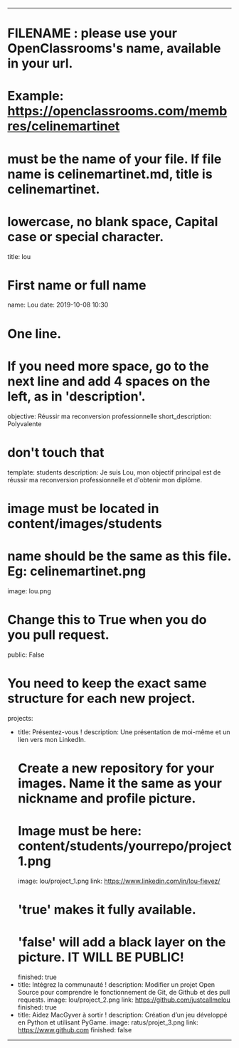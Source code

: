 ---

# FILENAME : please use your OpenClassrooms's name, available in your url.
# Example: https://openclassrooms.com/membres/celinemartinet
# must be the name of your file. If file name is celinemartinet.md, title is celinemartinet.
# lowercase, no blank space, Capital case or special character.
title: lou

# First name or full name
name: Lou
date: 2019-10-08 10:30

# One line.
# If you need more space, go to the next line and add 4 spaces on the left, as in 'description'.
objective: Réussir ma reconversion professionnelle
short_description: Polyvalente

# don't touch that
template: students
description:
    Je suis Lou, mon objectif principal est de réussir ma reconversion professionnelle et d'obtenir mon diplôme.

# image must be located in content/images/students
# name should be the same as this file. Eg: celinemartinet.png
image: lou.png

# Change this to True when you do you pull request.
public: False

# You need to keep the exact same structure for each new project.
projects:
  - title: Présentez-vous !
    description: Une présentation de moi-même et un lien vers mon LinkedIn.
    # Create a new repository for your images. Name it the same as your nickname and profile picture.
    # Image must be here: content/students/yourrepo/project1.png
    image: lou/project_1.png
    link: https://www.linkedin.com/in/lou-fievez/
    # 'true' makes it fully available.
    # 'false' will add a black layer on the picture. IT WILL BE PUBLIC!
    finished: true
  - title: Intégrez la communauté !
    description: Modifier un projet Open Source pour comprendre le fonctionnement de Git, de Github et des pull requests. 
    image: lou/project_2.png
    link: https://github.com/justcallmelou
    finished: true
  - title: Aidez MacGyver à sortir !
    description: Création d’un jeu développé en Python et utilisant PyGame.
    image: ratus/projet_3.png
    link: https://www.github.com
    finished: false
---